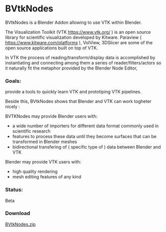 # BVtkNodes 
BVtkNodes is a Blender Addon allowing to use VTK within Blender.

The Visualization Toolkit (VTK https://www.vtk.org/ ) is an open source library for scientific visualization developed by Kitware.
Paraview ( https://www.kitware.com/platforms ), VolView, 3DSlicer are some of the open source applications built on top of VTK.

In VTK the process of reading/transform/display data is accomplished by instantiating and connecting
among them a series of reader/filters/actors so it naturally fit the metaphor provided by the Blender Node Editor, 

### Goals:
provide a tools to quickly learn VTK and prototiping VTK pipelines.

Beside this, BVtkNodes shows that Blender and VTK can work togheter nicely :

BVTKNodes may provide Blender users with:
- a wide number of importers for different data format commonly used in scientific research
- features to process these data until they become surfaces that can be transformed in Blender meshes
- bidirectional transfering of ( specific type of ) data between Blender and VTK

Blender may provide VTK users with:
- high quality rendering
- mesh editing features of any kind

### Status:
Beta 

### Download
[BVtkNodes.zip]( ./BvtkNodes.zip)
